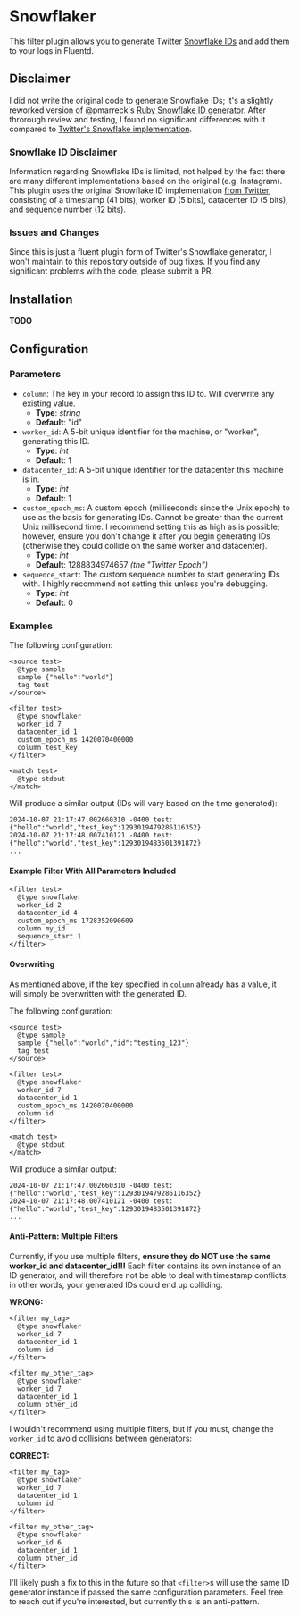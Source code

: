 # Snowflaker

This filter plugin allows you to generate Twitter [Snowflake IDs](https://en.wikipedia.org/wiki/Snowflake_ID) and add them to your logs in Fluentd. 

## Disclaimer

I did not write the original code to generate Snowflake IDs; it's a slightly reworked version of @pmarreck's [Ruby Snowflake ID generator](https://gist.github.com/pmarreck/8049971). After throrough review and testing, I found no significant differences with it compared to [Twitter's Snowflake implementation](https://github.com/twitter-archive/snowflake/tree/snowflake-2010). 

### Snowflake ID Disclaimer

Information regarding Snowflake IDs is limited, not helped by the fact there are many different implementations based on the original (e.g. Instagram). This plugin uses the original Snowflake ID implementation [from Twitter](https://github.com/twitter-archive/snowflake/blob/snowflake-2010/src/main/scala/com/twitter/service/snowflake/IdWorker.scala), consisting of a timestamp (41 bits), worker ID (5 bits), datacenter ID (5 bits), and sequence number (12 bits).

### Issues and Changes

Since this is just a fluent plugin form of Twitter's Snowflake generator, I won't maintain to this repository outside of bug fixes. If you find any significant problems with the code, please submit a PR.

## Installation

**TODO**

## Configuration

### Parameters
- `column`: The key in your record to assign this ID to. Will overwrite any existing value. 
  - **Type**: *string*
  - **Default**: "id"
- `worker_id`: A 5-bit unique identifier for the machine, or "worker", generating this ID. 
  - **Type**: *int*
  - **Default**: 1
- `datacenter_id`: A 5-bit unique identifier for the datacenter this machine is in.
  - **Type**: *int*
  - **Default**: 1
- `custom_epoch_ms`: A custom epoch (milliseconds since the Unix epoch) to use as the basis for generating IDs. Cannot be greater than the current Unix millisecond time. I recommend setting this as high as is possible; however, ensure you don't change it after you begin generating IDs (otherwise they could collide on the same worker and datacenter).
  - **Type**: *int*
  - **Default**: 1288834974657 *(the "Twitter Epoch")*
- `sequence_start`: The custom sequence number to start generating IDs with. I highly recommend not setting this unless you're debugging.
  - **Type**: *int*
  - **Default**: 0

### Examples 

The following configuration:

```
<source test>
  @type sample
  sample {"hello":"world"}
  tag test
</source>

<filter test>
  @type snowflaker
  worker_id 7
  datacenter_id 1
  custom_epoch_ms 1420070400000
  column test_key
</filter>

<match test>
  @type stdout
</match>  
```

Will produce a similar output (IDs will vary based on the time generated): 

```
2024-10-07 21:17:47.002660310 -0400 test: {"hello":"world","test_key":1293019479286116352}
2024-10-07 21:17:48.007410121 -0400 test: {"hello":"world","test_key":1293019483501391872}
...
```

#### Example Filter With All Parameters Included

```
<filter test>
  @type snowflaker
  worker_id 2
  datacenter_id 4
  custom_epoch_ms 1728352090609
  column my_id
  sequence_start 1
</filter>
```

#### Overwriting

As mentioned above, if the key specified in `column` already has a value, it will simply be overwritten with the generated ID.

The following configuration:

```
<source test>
  @type sample
  sample {"hello":"world","id":"testing_123"}
  tag test
</source>

<filter test>
  @type snowflaker
  worker_id 7
  datacenter_id 1
  custom_epoch_ms 1420070400000
  column id
</filter>

<match test>
  @type stdout
</match>  
```

Will produce a similar output:

```
2024-10-07 21:17:47.002660310 -0400 test: {"hello":"world","test_key":1293019479286116352}
2024-10-07 21:17:48.007410121 -0400 test: {"hello":"world","test_key":1293019483501391872}
...
```

#### Anti-Pattern: Multiple Filters

Currently, if you use multiple filters, **ensure they do NOT use the same worker_id and datacenter_id!!!** Each filter contains its own instance of an ID generator, and will therefore not be able to deal with timestamp conflicts; in other words, your generated IDs could end up colliding. 

**WRONG:**
```
<filter my_tag>
  @type snowflaker
  worker_id 7
  datacenter_id 1
  column id
</filter>

<filter my_other_tag>
  @type snowflaker
  worker_id 7
  datacenter_id 1
  column other_id
</filter>
```

I wouldn't recommend using multiple filters, but if you must, change the `worker_id` to avoid collisions between generators:

**CORRECT:**
```
<filter my_tag>
  @type snowflaker
  worker_id 7
  datacenter_id 1
  column id
</filter>

<filter my_other_tag>
  @type snowflaker
  worker_id 6
  datacenter_id 1
  column other_id
</filter>
```

I'll likely push a fix to this in the future so that `<filter>`s will use the same ID generator instance if passed the same configuration parameters. Feel free to reach out if you're interested, but currently this is an anti-pattern.

